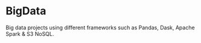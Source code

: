 # BigData

Big data projects using different frameworks such as Pandas, Dask, Apache Spark & S3 NoSQL.
